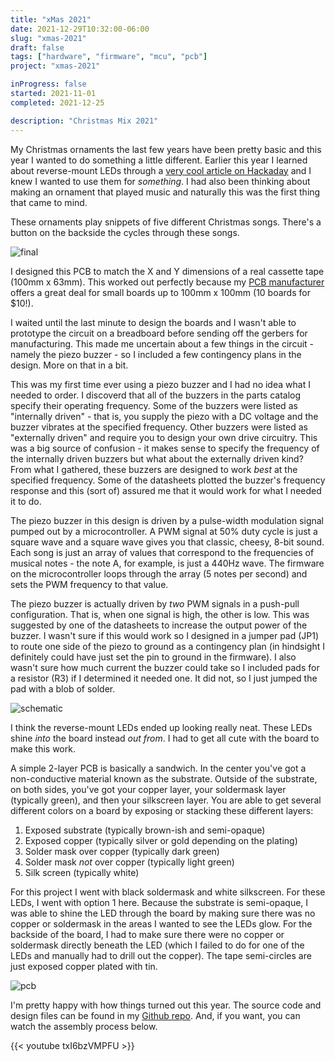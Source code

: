 ```yaml
---
title: "xMas 2021"
date: 2021-12-29T10:32:00-06:00
slug: "xmas-2021"
draft: false
tags: ["hardware", "firmware", "mcu", "pcb"]
project: "xmas-2021"

inProgress: false
started: 2021-11-01
completed: 2021-12-25

description: "Christmas Mix 2021"
---
```


My Christmas ornaments the last few years have been pretty basic
and this year I wanted to do something a little different.
Earlier this year I learned about reverse-mount LEDs through a [very cool article on Hackaday](https://hackaday.io/page/6081-using-side-view-leds-in-place-of-reverse-mount-leds)
and I knew I wanted to use them for *something*.
I had also been thinking about making an ornament that played music and naturally this was the first thing that came to mind.

These ornaments play snippets of five different Christmas songs. There's a button on the backside the cycles through these songs.

![final][final]

I designed this PCB to match the X and Y dimensions of a real cassette tape (100mm x 63mm).
This worked out perfectly because my [PCB manufacturer](https://www.elecrow.com/pcb-manufacturing.html) 
offers a great deal for small boards up to 100mm x 100mm (10 boards for $10!).

I waited until the last minute to design the boards
and I wasn't able to prototype the circuit on a breadboard before sending off the gerbers for manufacturing.
This made me uncertain about a few things in the circuit - namely the piezo buzzer -
so I included a few contingency plans in the design. More on that in a bit.

This was my first time ever using a piezo buzzer and I had no idea what I needed to order.
I discoverd that all of the buzzers in the parts catalog specify their operating frequency.
Some of the buzzers were listed as "internally driven" - that is, you supply the piezo with a DC voltage
and the buzzer vibrates at the specified frequency.
Other buzzers were listed as "externally driven" and require you to design your own drive circuitry.
This was a big source of confusion - it makes sense to specify the frequency of the internally driven
buzzers but what about the externally driven kind?
From what I gathered, these buzzers are designed to work *best* at the specified frequency.
Some of the datasheets plotted the buzzer's frequency response and this (sort of) assured me that 
it would work for what I needed it to do.

The piezo buzzer in this design is driven by a pulse-width modulation signal pumped out by a microcontroller.
A PWM signal at 50% duty cycle is just a square wave and a square wave gives you that classic, cheesy, 8-bit sound.
Each song is just an array of values that correspond to the frequencies of musical notes - 
the note A, for example, is just a 440Hz wave.
The firmware on the microcontroller loops through the array (5 notes per second) and sets the PWM frequency to that value.

The piezo buzzer is actually driven by *two* PWM signals in a push-pull configuration.
That is, when one signal is high, the other is low.
This was suggested by one of the datasheets to increase the output power of the buzzer.
I wasn't sure if this would work so I designed in a jumper pad (JP1) to route one side of the piezo
to ground as a contingency plan
(in hindsight I definitely could have just set the pin to ground in the firmware).
I also wasn't sure how much current the buzzer could take so I included pads for a resistor (R3)
if I determined it needed one.
It did not, so I just jumped the pad with a blob of solder.

![schematic][schematic]

I think the reverse-mount LEDs ended up looking really neat. 
These LEDs shine *into* the board instead *out from*.
I had to get all cute with the board to make this work.

A simple 2-layer PCB is basically a sandwich.
In the center you've got a non-conductive material known as the substrate.
Outside of the substrate, on both sides, 
you've got your copper layer, your soldermask layer (typically green), and then your silkscreen layer.
You are able to get several different colors on a board by exposing or stacking these different layers:

1) Exposed substrate (typically brown-ish and semi-opaque)
2) Exposed copper (typically silver or gold depending on the plating)
3) Solder mask over copper (typically dark green)
4) Solder mask *not* over copper (typically light green)
5) Silk screen (typically white)

For this project I went with black soldermask and white silkscreen.
For these LEDs, I went with option 1 here. 
Because the substrate is semi-opaque, I was able to shine the LED through the board
by making sure there was no copper or soldermask in the areas I wanted to see the LEDs glow.
For the backside of the board, I had to make sure there were no copper or soldermask
directly beneath the LED (which I failed to do for one of the LEDs and manually had to drill out the copper).
The tape semi-circles are just exposed copper plated with tin.

![pcb][pcb]

I'm pretty happy with how things turned out this year.
The source code and design files can be found in my [Github repo](https://github.com/bruthaearl/chrimbus2021).
And, if you want, you can watch the assembly process below.

{{< youtube txI6bzVMPFU >}}

[schematic]: /projects/xmas-2021/schematic.png "Schematic"
[pcb]: /projects/xmas-2021/pcb.png "PCB"
[final]: /projects/xmas-2021/final.jpg "Final Assembly"
